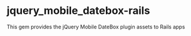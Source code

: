 jquery_mobile_datebox-rails
===========================

This gem provides the jQuery Mobile DateBox plugin assets to Rails apps